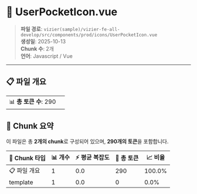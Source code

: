 # 📄 UserPocketIcon.vue

> **파일 경로**: `vizier(sample)/vizier-fe-all-develop/src/components/prod/icons/UserPocketIcon.vue`  
> **생성일**: 2025-10-13  
> **Chunk 수**: 2개  
> **언어**: Javascript / Vue
---


## 📋 파일 개요

| | |
|--|--|
| 📊 **총 토큰 수**: 290 |  |






## 🧩 Chunk 요약

이 파일은 총 **2개의 chunk**로 구성되어 있으며, **290개의 토큰**을 포함합니다.

| 🧩 Chunk 타입 | 📊 개수 | ⚡ 평균 복잡도 | 📝 총 토큰 | 📈 비율 |
|---------------|--------|-------------|----------|--------|
| 📋 파일 개요 | 1 | 0.0 | 290 | 100.0% |
| template | 1 | 0.0 | 0 | 0.0% |

